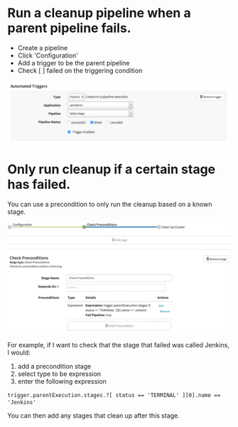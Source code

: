 # Run a cleanup pipeline when a parent pipeline fails.

* Create a pipeline
* Click 'Configuration'
* Add a trigger to be the parent pipeline
* Check [ ] failed on the triggering condition

![cleanup](cleanup.png)

# Only run cleanup if a certain stage has failed. 

You can use a precondition to only run the cleanup based on a known stage.

![precondition](precondition.png)

For example, if I want to check that the stage that failed was called Jenkins, I would:

1. add a precondition stage
2. select type to be expression
3. enter the following expression
```
trigger.parentExecution.stages.?[ status == 'TERMINAL' ][0].name == 'Jenkins'
```

You can then add any stages that clean up after this stage. 
